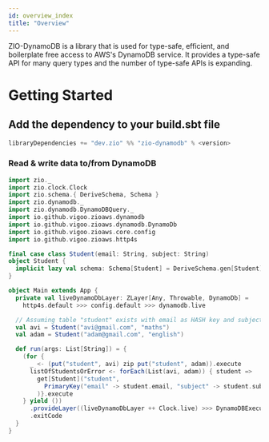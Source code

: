 ```yaml
---
id: overview_index
title: "Overview"
---
```


ZIO-DynamoDB is a library that is used for type-safe, efficient, and boilerplate free access to AWS's DynamoDB service. It provides a type-safe API for many query types and the number of type-safe APIs is expanding.

# Getting Started

## Add the dependency to your build.sbt file

```scala
libraryDependencies += "dev.zio" %% "zio-dynamodb" % <version>
```

### Read & write data to/from DynamoDB

```scala
import zio._
import zio.clock.Clock
import zio.schema.{ DeriveSchema, Schema }
import zio.dynamodb._
import zio.dynamodb.DynamoDBQuery._
import io.github.vigoo.zioaws.dynamodb
import io.github.vigoo.zioaws.dynamodb.DynamoDb
import io.github.vigoo.zioaws.core.config
import io.github.vigoo.zioaws.http4s

final case class Student(email: String, subject: String)
object Student {
  implicit lazy val schema: Schema[Student] = DeriveSchema.gen[Student]
}

object Main extends App {
  private val liveDynamoDbLayer: ZLayer[Any, Throwable, DynamoDb] =
    http4s.default >>> config.default >>> dynamodb.live

  // Assuming table "student" exists with email as HASH key and subject as the RANGE key
  val avi = Student("avi@gmail.com", "maths")
  val adam = Student("adam@gmail.com", "english")

  def run(args: List[String]) = {
    (for {
      _ <- (put("student", avi) zip put("student", adam)).execute
      listOfStudentsOrError <- forEach(List(avi, adam)) { student =>
        get[Student]("student",
          PrimaryKey("email" -> student.email, "subject" -> student.subject)
        )}.execute
    } yield ())
      .provideLayer((liveDynamoDbLayer ++ Clock.live) >>> DynamoDBExecutor.live)
      .exitCode
  }
}
```
